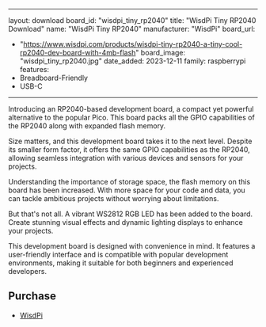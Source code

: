 
---
layout: download
board_id: "wisdpi_tiny_rp2040"
title: "WisdPi Tiny RP2040 Download"
name: "WisdPi Tiny RP2040"
manufacturer: "WisdPi"
board_url:
 - "https://www.wisdpi.com/products/wisdpi-tiny-rp2040-a-tiny-cool-rp2040-dev-board-with-4mb-flash"
board_image: "wisdpi_tiny_rp2040.jpg"
date_added: 2023-12-11
family: raspberrypi
features:
  - Breadboard-Friendly
  - USB-C
---

Introducing an RP2040-based development board, a compact yet powerful alternative to the popular Pico. This board packs all the GPIO capabilities of the RP2040 along with expanded flash memory.

Size matters, and this development board takes it to the next level. Despite its smaller form factor, it offers the same GPIO capabilities as the RP2040, allowing seamless integration with various devices and sensors for your projects.

Understanding the importance of storage space, the flash memory on this board has been increased. With more space for your code and data, you can tackle ambitious projects without worrying about limitations.

But that's not all. A vibrant WS2812 RGB LED has been added to the board. Create stunning visual effects and dynamic lighting displays to enhance your projects.

This development board is designed with convenience in mind. It features a user-friendly interface and is compatible with popular development environments, making it suitable for both beginners and experienced developers.

## Purchase
* [WisdPi](https://www.wisdpi.com/products/wisdpi-tiny-rp2040-a-tiny-cool-rp2040-dev-board-with-4mb-flash)



